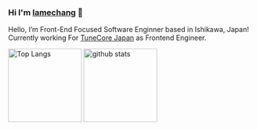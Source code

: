 ### Hi I'm <a target="_blank" href="https://lamechang-dev.vercel.app/">lamechang</a> 👋
<p>
  Hello, I’m Front-End Focused Software Enginner based in Ishikawa, Japan!<br> 
  Currently working For <a href="https://www.tunecore.co.jp/">TuneCore Japan</a> as Frontend Engineer.
</p>

<p align="left"> 
  <img alt="Top Langs" height="150px" src="https://github-readme-stats.vercel.app/api?username=lamechang-dev&theme=react" />
  <img alt="github stats" height="150px" src="https://github-readme-stats.vercel.app/api/top-langs/?username=lamechang-dev&layout=compact&theme=react&show_icons=ture" />
</p>


<!--
**lamechang-dev/lamechang-dev** is a ✨ _special_ ✨ repository because its `README.md` (this file) appears on your GitHub profile.

Here are some ideas to get you started:

- 🔭 I’m currently working on ...
- 🌱 I’m currently learning ...
- 👯 I’m looking to collaborate on ...
- 🤔 I’m looking for help with ...
- 💬 Ask me about ...
- 📫 How to reach me: ...
- 😄 Pronouns: ...
- ⚡ Fun fact: ...
-->
